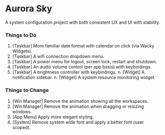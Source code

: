 # Aurora Sky

A system configuration project with both consistent UX and UI with stability.



### Things to Do
1. [Taskbar] More familiar date format with calendar on click (via Wacky Widgets).
2. [Taskbar] A wifi connection dropdown menu.
3. [Taskbar] A power menu for logout, screen lock, restart and shutdown.
4. [Taskbar] An audio volume control (per app basis) with keybindings.
5. [Taskbar] A brightness controller with keybindings.
n. [Widget] A notification sidebar.
n. [Widget] A system resource monitoring widget.

### Things to Change
1. [Win Manager] Remove the animation showing all the workspaces.
2. [Win Manager] Remove the animation when dragging or resizing windows.
3. [App Menu] Apply more elegant styling.
4. [System] Remove system wide font and apply a better font (user scoped).

